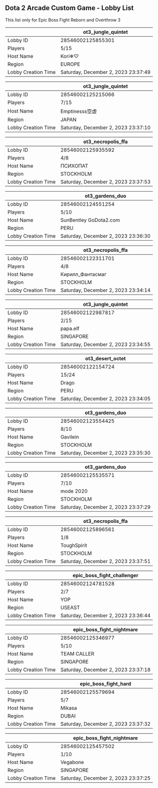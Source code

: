 ## Dota 2 Arcade Custom Game - Lobby List

This list only for Epic Boss Fight Reborn and Overthrow 3

|  | ot3_jungle_quintet |
| ------ | ------ |
| Lobby ID | 28546002125855301 |
| Players | 5/15 |
| Host Name | Kori❄♡ |
| Region | EUROPE |
| Lobby Creation Time | Saturday, December 2, 2023 23:37:49 |


|  | ot3_jungle_quintet |
| ------ | ------ |
| Lobby ID | 28546002125215066 |
| Players | 7/15 |
| Host Name | Emptinesss空虚 |
| Region | JAPAN |
| Lobby Creation Time | Saturday, December 2, 2023 23:37:10 |


|  | ot3_necropolis_ffa |
| ------ | ------ |
| Lobby ID | 28546002125935592 |
| Players | 4/8 |
| Host Name | ПСИХОПАТ |
| Region | STOCKHOLM |
| Lobby Creation Time | Saturday, December 2, 2023 23:37:53 |


|  | ot3_gardens_duo |
| ------ | ------ |
| Lobby ID | 28546002124551254 |
| Players | 5/10 |
| Host Name | SunBentley GoDota2.com |
| Region | PERU |
| Lobby Creation Time | Saturday, December 2, 2023 23:36:30 |


|  | ot3_necropolis_ffa |
| ------ | ------ |
| Lobby ID | 28546002122311701 |
| Players | 4/8 |
| Host Name | Кирилл_Фантасмаг |
| Region | STOCKHOLM |
| Lobby Creation Time | Saturday, December 2, 2023 23:34:14 |


|  | ot3_jungle_quintet |
| ------ | ------ |
| Lobby ID | 28546002122987817 |
| Players | 2/15 |
| Host Name | papa.elf |
| Region | SINGAPORE |
| Lobby Creation Time | Saturday, December 2, 2023 23:34:55 |


|  | ot3_desert_octet |
| ------ | ------ |
| Lobby ID | 28546002122154724 |
| Players | 15/24 |
| Host Name | Drago |
| Region | PERU |
| Lobby Creation Time | Saturday, December 2, 2023 23:34:05 |


|  | ot3_gardens_duo |
| ------ | ------ |
| Lobby ID | 28546002123554425 |
| Players | 8/10 |
| Host Name | Gavilein |
| Region | STOCKHOLM |
| Lobby Creation Time | Saturday, December 2, 2023 23:35:30 |


|  | ot3_gardens_duo |
| ------ | ------ |
| Lobby ID | 28546002125535571 |
| Players | 7/10 |
| Host Name | mode 2020 |
| Region | STOCKHOLM |
| Lobby Creation Time | Saturday, December 2, 2023 23:37:29 |


|  | ot3_necropolis_ffa |
| ------ | ------ |
| Lobby ID | 28546002125896561 |
| Players | 1/8 |
| Host Name | ToughSpirit |
| Region | STOCKHOLM |
| Lobby Creation Time | Saturday, December 2, 2023 23:37:51 |


|  | epic_boss_fight_challenger |
| ------ | ------ |
| Lobby ID | 28546002124781528 |
| Players | 2/7 |
| Host Name | YOP |
| Region | USEAST |
| Lobby Creation Time | Saturday, December 2, 2023 23:36:44 |


|  | epic_boss_fight_nightmare |
| ------ | ------ |
| Lobby ID | 28546002125346977 |
| Players | 5/10 |
| Host Name | TEAM CALLER |
| Region | SINGAPORE |
| Lobby Creation Time | Saturday, December 2, 2023 23:37:18 |


|  | epic_boss_fight_hard |
| ------ | ------ |
| Lobby ID | 28546002125579694 |
| Players | 5/7 |
| Host Name | Mikasa |
| Region | DUBAI |
| Lobby Creation Time | Saturday, December 2, 2023 23:37:32 |


|  | epic_boss_fight_nightmare |
| ------ | ------ |
| Lobby ID | 28546002125457502 |
| Players | 1/10 |
| Host Name | Vegabone |
| Region | SINGAPORE |
| Lobby Creation Time | Saturday, December 2, 2023 23:37:25 |


